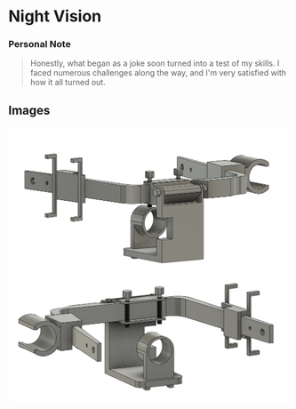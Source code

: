 # Night Vision

### Personal Note

>Honestly, what began as a joke soon turned into a test of my skills. I faced numerous challenges along the way, and I'm very satisfied with how it all turned out.
>
## Images

![NVGS](/FinalModels/img/nightVision.png)
![NVGS](/FinalModels/img/nightVision2.png)
